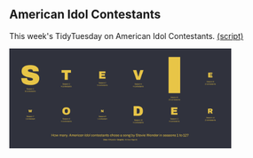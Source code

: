 
## American Idol Contestants

This week's TidyTuesday on American Idol Contestants. [(script)](https://github.com/aalgenib/tidytuesday/blob/main/2024/week_30/tt2024w30_gh.R)

<img src="tt2024w30.png" alt="drawing" width="400"/>
